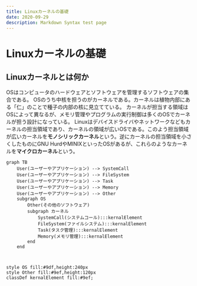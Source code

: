 ```yaml
---
title: Linuxカーネルの基礎
date: 2020-09-29
description: Markdown Syntax test page
---
```


# Linuxカーネルの基礎
## Linuxカーネルとは何か

OSはコンピュータのハードウェアとソフトウェアを管理するソフトウェアの集合である。
OSのうち中核を担うのがカーネルである。カーネルは植物内部にある「仁」のことで種子の内部の核に見立てている。
カーネルが担当する領域はOSによって異なるが、メモリ管理やプログラムの実行制御は多くのOSでカーネルが担う設計になっている。
Linuxはデバイスドライバやネットワークなどもカーネルの担当領域であり、カーネルの領域が広いOSである。このよう担当領域が広いカーネルを**モノシリックカーネル**という。逆にカーネルの担当領域を小さくしたものにGNU HurdやMINIXといったOSがあるが、これらのようなカーネルを**マイクロカーネル**という。

```mermaid
graph TB
    User(ユーザーやアプリケーション) --> SystemCall
    User(ユーザーやアプリケーション) --> FileSystem
    User(ユーザーやアプリケーション) --> Task
    User(ユーザーやアプリケーション) --> Memory
    User(ユーザーやアプリケーション) --> Other
    subgraph OS
        Other(その他のソフトウェア)
        subgraph カーネル
            SystemCall(システムコール):::kernalElement
            FileSystem(ファイルシステム):::kernalElement
            Task(タスク管理):::kernalElement
            Memory(メモリ管理):::kernalElement
        end
    end



style OS fill:#9df,height:240px
style Other fill:#9ef,height:120px
classDef kernalElement fill:#9ef;
```

